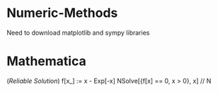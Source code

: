 # Numeric-Methods

Need to download matplotlib and sympy libraries 

# Mathematica #

(*Reliable Solution*)
f[x_] := x - Exp[-x]
NSolve[{f[x] == 0, x > 0}, x] // N
